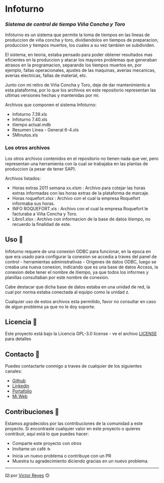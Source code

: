 # Infoturno
### _Sistema de control de tiempo Viña Concha y Toro_
Infoturno es un sistema que permite la toma de tiempos en las lineas de produccion de viña concha y toro, dividiendolos en tiempos de preparacion, produccion y tiempos muertos, los cuales a su vez tambien se subdividen.

El sistema, en teoria, estaba pensado para poder obtener resultados mas eficientes en la produccion y atacar los mayores problemas que generaban atrasos en la programacion, separando los tiempos muertos en, por ejemplo, fallas operacionales, ajustes de las maquinas, averias mecanicas, averias electricas, fallas de material, etc.

Junto con mi retiro de Viña Concha y Toro, deje de dar mantenimiento a esta plataforma, por lo que los archivos en este repositorio representan las ultimas versiones hechas y mantenidas por mi.

Archivos que componen el sistema Infoturno:

- Infoturno 7.39.xls
- Infoturno 7.40.xls
- itiempo actual.mdb
- Resumen Linea - General 6-4.xls
- 5Minutos.xls

### Los otros archivos

Los otros archivos contenidos en el repositorio no tienen nada que ver, pero representan una herramienta con la cual se trabajaba en las plantas de produccion (a pesar de tener SAP).

Archivos listados:

- Horas extras 2011 semana xx.xlsm : Archivo para cotejar las horas extras informadas con las horas extras de la plataforma de marcaje.
- Horas roquefort.xlsx : Archivo con el cual la empresa Roquefort informaba sus horas.
- INFO ROQUEFORT.xls : Archivo con el cual la empresa Roquefort le facturaba a Viña Concha y Toro.
- Libro1.xlsx : Archivo con informacion de la base de datos itiempo, no recuerdo la finalidad de este.

## Uso 🚀
Infoturno requere de una conexion ODBC para funcionar, en la epoca en que era usado para configurar la conexion se accedia a traves del panel de control - herramientas administrativas - Origenes de datos ODBC, luego se creaba una nueva conexion, indicando que es una base de datos Access, la conexion debe tener el nombre de itiempo, ya que todos los informes y planillas consultaban por este nombre de conexion.

Cabe destacar que dicha base de datos estaba en una unidad de red, la cual por norma estaba conectada al equipo como la unidad z.

Cualquier uso de estos archivos esta permitido, favor no consultar en caso de algun problema ya que no le doy soporte.

## Licencia 📄
Este proyecto está bajo la Licencia GPL-3.0 license - ve el archivo [LICENSE](LICENSE) para detalles

## Contacto 📖
Puedes contactarte conmigo a traves de cualquier de los siguientes canales:
- [Github](https://github.com/tenshi98)
- [Linkedin](https://www.linkedin.com/in/victor-reyes-galvez/)
- [Portafolio](https://tenshi98.github.io/portafolio/)
- [Mi Web](https://web.digitalcreations.cl/)

## Contribuciones 🎁
Estamos agradecidos por las contribuciones de la comunidad a este proyecto. Si encontraste cualquier valor en este proyecto o quieres contribuir, aquí está lo que puedes hacer:

- Comparte este proyecto con otros
- Invítame un café ☕
- Inicia un nuevo problema o contribuye con un PR
- Muestra tu agradecimiento diciendo gracias en un nuevo problema.

---

⌨️ por [Victor Reyes](https://github.com/tenshi98) 😊
